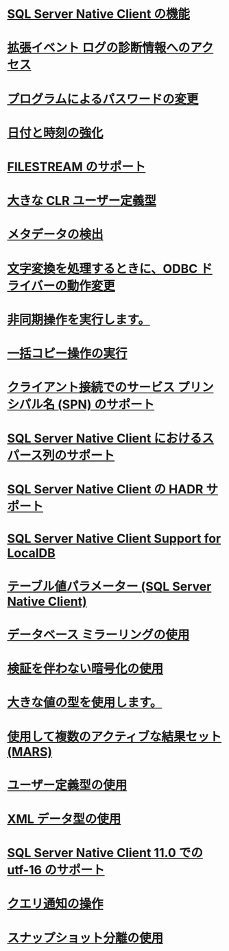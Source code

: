 # [SQL Server Native Client の機能](sql-server-native-client-features.md)

# [拡張イベント ログの診断情報へのアクセス](accessing-diagnostic-information-in-the-extended-events-log.md)
# [プログラムによるパスワードの変更](changing-passwords-programmatically.md)
# [日付と時刻の強化](date-and-time-improvements.md)
# [FILESTREAM のサポート](filestream-support.md)
# [大きな CLR ユーザー定義型](large-clr-user-defined-types.md)
# [メタデータの検出](metadata-discovery.md)
# [文字変換を処理するときに、ODBC ドライバーの動作変更](odbc-driver-behavior-change-when-handling-character-conversions.md)
# [非同期操作を実行します。](performing-asynchronous-operations.md)
# [一括コピー操作の実行](performing-bulk-copy-operations.md)
# [クライアント接続でのサービス プリンシパル名 (SPN) のサポート](service-principal-name-spn-support-in-client-connections.md)
# [SQL Server Native Client におけるスパース列のサポート](sparse-columns-support-in-sql-server-native-client.md)
# [SQL Server Native Client の HADR サポート](sql-server-native-client-support-for-high-availability-disaster-recovery.md)
# [SQL Server Native Client Support for LocalDB](sql-server-native-client-support-for-localdb.md)
# [テーブル値パラメーター (SQL Server Native Client)](table-valued-parameters-sql-server-native-client.md)
# [データベース ミラーリングの使用](using-database-mirroring.md)
# [検証を伴わない暗号化の使用](using-encryption-without-validation.md)
# [大きな値の型を使用します。](using-large-value-types.md)
# [使用して複数のアクティブな結果セット (MARS)](using-multiple-active-result-sets-mars.md)
# [ユーザー定義型の使用](using-user-defined-types.md)
# [XML データ型の使用](using-xml-data-types.md)
# [SQL Server Native Client 11.0 での utf-16 のサポート](utf-16-support-in-sql-server-native-client-11-0.md)
# [クエリ通知の操作](working-with-query-notifications.md)
# [スナップショット分離の使用](working-with-snapshot-isolation.md)
